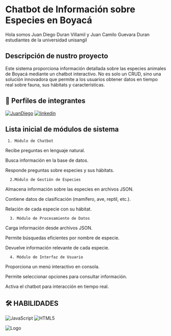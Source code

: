 
# Chatbot de Información sobre Especies en Boyacá 

Hola somos Juan Diego Duran Villamil y Juan Camilo Guevara Duran  estudiantes de la universidad unisangil 


## Descripción de nustro proyecto
Este sistema proporciona información detallada sobre las especies animales de Boyacá mediante un chatbot interactivo. No es solo un CRUD, sino una solución innovadora que permite a los usuarios obtener datos en tiempo real sobre fauna, sus hábitats y características.
## 🔗 Perfiles de integrantes
[![JuanDiego](https://img.shields.io/badge/GithubJUANDiego-0A66C2?style=for-the-badge&logo=linkedin&logoColor=white)](https://github.com/Diego-Duran11)
[![linkedin](https://img.shields.io/badge/GithunJuanGuevara-0A66C2?style=for-the-badge&logo=linkedin&logoColor=white)](https://github.com/Juancguevara)


## Lista inicial de módulos de sistema
     1. Módulo de Chatbot
Recibe preguntas en lenguaje natural.

Busca información en la base de datos.

Responde preguntas sobre especies y sus hábitats.

      2.Módulo de Gestión de Especies 
Almacena información sobre las especies en archivos JSON.

Contiene datos de clasificación (mamífero, ave, reptil, etc.).

Relación de cada especie con su hábitat.

      3. Módulo de Procesamiento de Datos
Carga información desde archivos JSON.

Permite búsquedas eficientes por nombre de especie.

Devuelve información relevante de cada especie.

      4. Módulo de Interfaz de Usuario 
Proporciona un menú interactivo en consola.

Permite seleccionar opciones para consultar información.

Activa el chatbot para interacción en tiempo real.
## 🛠 HABILIDADES
![JavaScript](https://img.shields.io/badge/-JavaScript-333333?style=flat&logo=javascript)
 ![HTML5](https://img.shields.io/badge/-HTML5-333333?style=flat&logo=HTML5)

![Logo](https://situr.boyaca.gov.co/wp-content/uploads/2024/06/BOYACA-ES-PARA-VIVIRLA-logo-2024.png)

